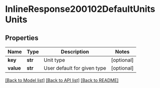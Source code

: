 # InlineResponse200102DefaultUnitsUnits

## Properties
Name | Type | Description | Notes
------------ | ------------- | ------------- | -------------
**key** | **str** | Unit type | [optional] 
**value** | **str** | User default for given type | [optional] 

[[Back to Model list]](../README.md#documentation-for-models) [[Back to API list]](../README.md#documentation-for-api-endpoints) [[Back to README]](../README.md)


